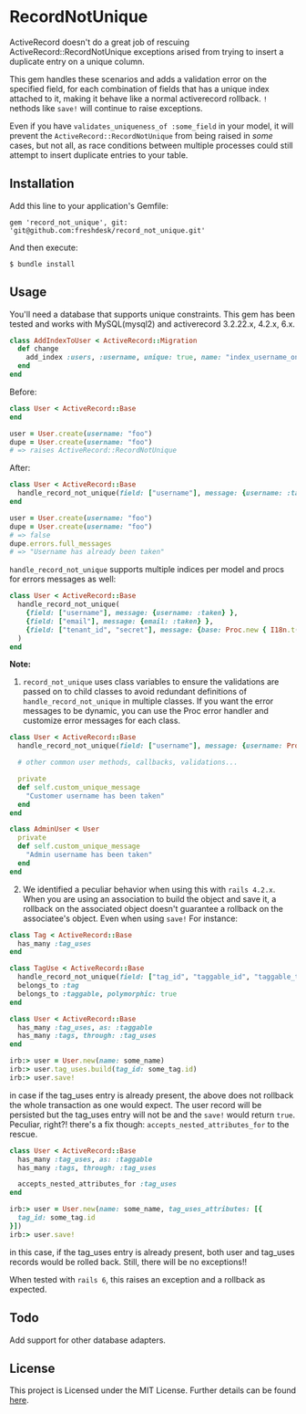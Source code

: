 # RecordNotUnique

ActiveRecord doesn't do a great job of rescuing ActiveRecord::RecordNotUnique exceptions arised from trying to insert a duplicate entry on a unique column.

This gem handles these scenarios and adds a validation error on the specified field, for each combination of fields that has a unique index attached to it, making it behave like a normal activerecord rollback. `!` nethods like `save!` will continue to raise exceptions.

Even if you have `validates_uniqueness_of :some_field` in your model, it will prevent the `ActiveRecord::RecordNotUnique` from being raised in _some_ cases, but not all, as race conditions between multiple processes could still attempt to insert duplicate entries to your table.

## Installation

Add this line to your application's Gemfile:

    gem 'record_not_unique', git: 'git@github.com:freshdesk/record_not_unique.git'

And then execute:

    $ bundle install

## Usage

You'll need a database that supports unique constraints. This gem has been tested and works with MySQL(mysql2) and activerecord 3.2.22.x, 4.2.x, 6.x.

```ruby
class AddIndexToUser < ActiveRecord::Migration
  def change
    add_index :users, :username, unique: true, name: "index_username_on_users"
  end
end
```

Before:

```ruby
class User < ActiveRecord::Base
end

user = User.create(username: "foo")
dupe = User.create(username: "foo")
# => raises ActiveRecord::RecordNotUnique
```

After:

```ruby
class User < ActiveRecord::Base
  handle_record_not_unique(field: ["username"], message: {username: :taken})
end

user = User.create(username: "foo")
dupe = User.create(username: "foo")
# => false
dupe.errors.full_messages
# => "Username has already been taken"
```

`handle_record_not_unique` supports multiple indices per model and procs for errors messages as well:
```ruby
class User < ActiveRecord::Base
  handle_record_not_unique(
    {field: ["username"], message: {username: :taken} },
    {field: ["email"], message: {email: :taken} },
    {field: ["tenant_id", "secret"], message: {base: Proc.new { I18n.t('secret_failed_msg') } } }
  )
end
```

**Note:** 

1. `record_not_unique` uses class variables to ensure the validations are passed on to child classes to avoid redundant definitions of `handle_record_not_unique` in multiple classes. If you want the error messages to be dynamic, you can use the Proc error handler and customize error messages for each class.

```ruby
class User < ActiveRecord::Base
  handle_record_not_unique(field: ["username"], message: {username: Proc.new { custom_unique_message })

  # other common user methods, callbacks, validations...

  private
  def self.custom_unique_message
    "Customer username has been taken"
  end
end

class AdminUser < User
  private
  def self.custom_unique_message
    "Admin username has been taken"
  end
end
```

2. We identified a peculiar behavior when using this with `rails 4.2.x`. When you are using an association to build the object and save it, a rollback on the associated object doesn't guarantee a rollback on the associatee's object. Even when using `save!` For instance:

```ruby
class Tag < ActiveRecord::Base
  has_many :tag_uses
end

class TagUse < ActiveRecord::Base
  handle_record_not_unique(field: ["tag_id", "taggable_id", "taggable_type"], message: {base: "Tag is already associated to this entity!"})
  belongs_to :tag
  belongs_to :taggable, polymorphic: true
end

class User < ActiveRecord::Base
  has_many :tag_uses, as: :taggable
  has_many :tags, through: :tag_uses
end

irb:> user = User.new(name: some_name)
irb:> user.tag_uses.build(tag_id: some_tag.id)
irb:> user.save!
```
in case if the tag_uses entry is already present, the above does not rollback the whole transaction as one would expect. The user record will be persisted but the tag_uses entry will not be and the `save!` would return `true`. Peculiar, right?! there's a fix though: `accepts_nested_attributes_for` to the rescue.

```ruby
class User < ActiveRecord::Base
  has_many :tag_uses, as: :taggable
  has_many :tags, through: :tag_uses

  accepts_nested_attributes_for :tag_uses
end

irb:> user = User.new(name: some_name, tag_uses_attributes: [{
  tag_id: some_tag.id
}])
irb:> user.save!
```
in this case, if the tag_uses entry is already present, both user and tag_uses records would be rolled back. Still, there will be no exceptions!!

When tested with `rails 6`, this raises an exception and a rollback as expected.

## Todo

Add support for other database adapters.

## License

This project is Licensed under the MIT License. Further details can be found [here](/LICENSE).